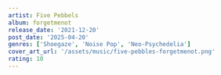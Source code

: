 ```yaml
---
artist: Five Pebbels
album: forgetmenot
release_date: '2021-12-20'
post_date: '2025-04-20'
genres: ['Shoegaze', 'Noise Pop', 'Neo-Psychedelia']
cover_art_url: '/assets/music/five-pebbles-forgetmenot.png'
rating: 10
---
```

